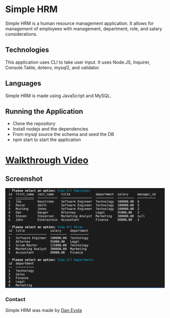 # Simple HRM
Simple HRM is a human resource management application. It allows for management of employees with management, department, role, and salary considerations. 

## Technologies
This application uses CLI to take user input. It uses Node.JS, Inquirer, Console.Table, dotenv, mysql2, and validator.

## Languages
Simple HRM is made using JavaScript and MySQL.

## Running the Application
- Clone the repository
- Install nodejs and the dependencies
- From mysql source the schema and seed the DB
- npm start to start the application


# [Walkthrough Video](https://drive.google.com/file/d/1uALtqVd0rkh_I_5_eT61j69PLcLl-dOf/view)


## Screenshot

![Screenshot](./assets/images/screenshot.png)

### Contact

Simple HRM was made by [Dan Evola](https://dmevola.github.io/portfolio)